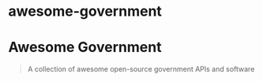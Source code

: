 # awesome-government

# Awesome Government

> A collection of awesome open-source government APIs and software
